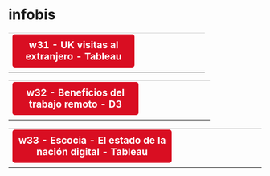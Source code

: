 # infobis

<table width="100%"><tbody>
<tr> 
<td class="one-column" style="border-top: 1px #cccccc solid">
  <a style="background-color: rgb(217, 14, 34); border-radius: 5px; text-align: center; margin-top: 0px; margin-bottom: 5px; width: 65%; color:#FFFFFF;text-decoration:none;display:inline-block;padding-top:10px;padding-bottom:10px; font-size: 19px;display: block;" href="https://federicopz.github.io/infovis/w31.html"><strong class="">w31 - UK visitas al extranjero - Tableau</strong></a>
</center>
</td>
</tr>
</tbody></table>
 
<table width="100%"><tbody>
<tr> 
<td class="one-column" style="border-top: 1px #cccccc solid">
  <a style="background-color: rgb(217, 14, 34); border-radius: 5px; text-align: center; margin-top: 0px; margin-bottom: 5px; width: 65%; color:#FFFFFF;text-decoration:none;display:inline-block;padding-top:10px;padding-bottom:10px; font-size: 19px;display: block;" href="https://federicopz.github.io/infovis/w32.html"><strong class="">w32 - Beneficios del trabajo remoto - D3</strong></a>
</center>
</td>
</tr>
</tbody></table> 

<table width="100%"><tbody>
<tr> 
<td class="one-column" style="border-top: 1px #cccccc solid">
  <a style="background-color: rgb(217, 14, 34); border-radius: 5px; text-align: center; margin-top: 0px; margin-bottom: 5px; width: 65%; color:#FFFFFF;text-decoration:none;display:inline-block;padding-top:10px;padding-bottom:10px; font-size: 19px;display: block;" href="https://federicopz.github.io/infovis/w33.html"><strong class="">w33 - Escocia - El estado de la nación digital - Tableau</strong></a>
</center>
</td>
</tr>
</tbody></table>
